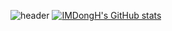 <!--
**IMDongH/IMDongH** is a ✨ _special_ ✨ repository because its `README.md` (this file) appears on your GitHub profile.

Here are some ideas to get you started:

- 🔭 I’m currently working on ...
- 🌱 I’m currently learning ...
- 👯 I’m looking to collaborate on ...
- 🤔 I’m looking for help with ...
- 💬 Ask me about ...
- 📫 How to reach me: ...
- 😄 Pronouns: ...
- ⚡ Fun fact: ...
-->

![header](https://capsule-render.vercel.app/api?type=Rounded&color=auto&height=300&section=header&text=I'M%20DONG&fontSize=80)
[![IMDongH's GitHub stats](https://github-readme-stats.vercel.app/api?username=IMDongH)](https://github.com/IMDongH/github-readme-stats)
